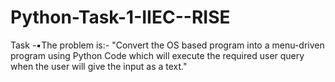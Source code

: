 # Python-Task-1-IIEC--RISE

Task -▪️The problem is:- "Convert the OS based program into a menu-driven program using Python Code which will execute the required user query when the user will give the input as a text."
